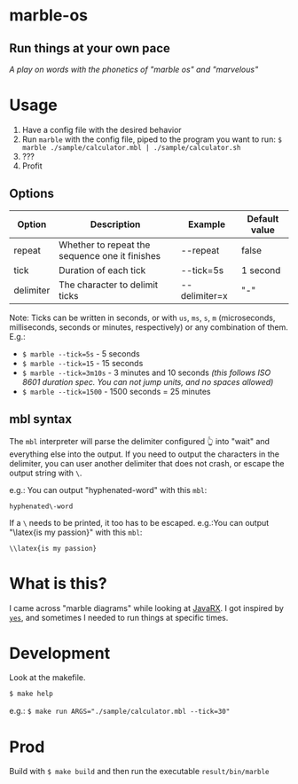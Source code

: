 # marble-os
## Run things at your own pace
_A play on words with the phonetics of "marble os" and "marvelous"_

# Usage
1. Have a config file with the desired behavior
1. Run `marble` with the config file, piped to the program you want to run: `$ marble ./sample/calculator.mbl | ./sample/calculator.sh`
1. ???
1. Profit

## Options
| Option    | Description                                     | Example       | Default value |
|-----------|-------------------------------------------------|---------------|---------------|
| repeat    | Whether to repeat the sequence one it finishes  | --repeat      | false         |
| tick      | Duration of each tick                           | --tick=5s     | 1 second      |
| delimiter | The character to delimit ticks                  | --delimiter=x | "-"           |

Note: Ticks can be written in seconds, or with `us`, `ms`, `s`, `m` (microseconds, milliseconds, seconds or minutes, respectively) or any combination of them.
E.g.: 
* `$ marble --tick=5s` - 5 seconds
* `$ marble --tick=15` - 15 seconds
* `$ marble --tick=3m10s` - 3 minutes and 10 seconds _(this follows ISO 8601 duration spec. You can not jump units, and no spaces allowed)_
* `$ marble --tick=1500` - 1500 seconds = 25 minutes

## mbl syntax
The `mbl` interpreter will parse the delimiter configured 👆 into "wait" and everything else into the output.
If you need to output the characters in the delimiter, you can user another delimiter that does not crash, or escape the output string with `\`.

e.g.: You can output "hyphenated-word" with this `mbl`:
```mbl
hyphenated\-word
```

If a `\` needs to be printed, it too has to be escaped.
e.g.:You can output "\latex{is my passion}" with this `mbl`:
```mbl
\\latex{is my passion}
```

# What is this?
I came across "marble diagrams" while looking at [JavaRX](https://rxjs-dev.firebaseapp.com/guide/testing/marble-testing).
I got inspired by [`yes`](https://man7.org/linux/man-pages/man1/yes.1.html), and sometimes I needed to run things at specific times.

# Development
Look at the makefile.
```bash
$ make help
```

e.g.: `$ make run ARGS="./sample/calculator.mbl --tick=30"`

# Prod
Build with `$ make build` and then run the executable `result/bin/marble`